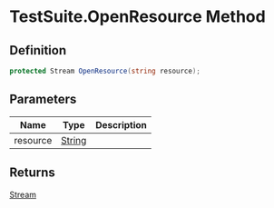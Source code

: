 # TestSuite.OpenResource Method
## Definition

```c#
protected Stream OpenResource(string resource);
```

## Parameters

| Name | Type | Description |
| ---- | ---- | ----------- |
| resource | [String](https://learn.microsoft.com/en-gb/dotnet/api/System.String) |  |

## Returns

[Stream](https://learn.microsoft.com/en-gb/dotnet/api/System.IO.Stream)
